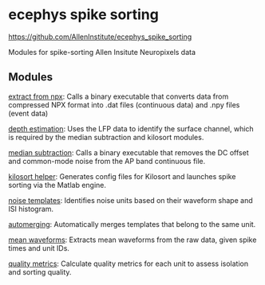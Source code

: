ecephys spike sorting
===============================

https://github.com/AllenInstitute/ecephys_spike_sorting

Modules for spike-sorting Allen Insitute Neuropixels data


## Modules
[extract from npx](ecephys_spike_sorting/modules/extract_from_npx/README.md): Calls a binary executable that converts data from compressed NPX format into .dat files (continuous data) and .npy files (event data)

[depth estimation](ecephys_spike_sorting/modules/depth_estimation/README.md): Uses the LFP data to identify the surface channel, which is required by the median subtraction and kilosort modules.

[median subtraction](ecephys_spike_sorting/modules/median_subtraction/README.md): Calls a binary executable that removes the DC offset and common-mode noise from the AP band continuous file.

[kilosort helper](ecephys_spike_sorting/modules/kilosort_helper/README.md): Generates config files for Kilosort and launches spike sorting via the Matlab engine.

[noise templates](ecephys_spike_sorting/modules/noise_templates/README.md): Identifies noise units based on their waveform shape and ISI histogram.

[automerging](ecephys_spike_sorting/modules/automerging/README.md): Automatically merges templates that belong to the same unit.

[mean waveforms](ecephys_spike_sorting/modules/mean_waveforms/README.md): Extracts mean waveforms from the raw data, given spike times and unit IDs.

[quality metrics](ecephys_spike_sorting/modules/quality_metrics/README.md): Calculate quality metrics for each unit to assess isolation and sorting quality.



